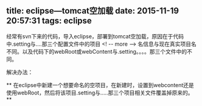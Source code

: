 title: eclipse—tomcat空加载
date: 2015-11-19 20:57:31
tags: eclipse
---

 经常有svn下来的代码，导入eclipse，部署到tomcat空加载，原因在于代码中.setting与....那三个配置文件中的项目
 <! -- more -->
名信息与现在真实项目名不同。以及代码下的webRoot或webContent与.setting。。。。那三个文件中的不同。

解决办法：

** 在eclipse中新建一个想要命名的空项目，在新建时，设置到webcontent还是使用webRoot，然后将该项目.setting与.....那三个项目相关文件覆盖掉原来的。**

